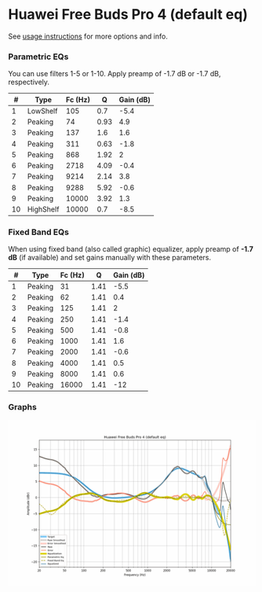 # Huawei Free Buds Pro 4 (default eq)
See [usage instructions](https://github.com/jaakkopasanen/AutoEq#usage) for more options and info.

### Parametric EQs
You can use filters 1-5 or 1-10. Apply preamp of -1.7 dB or -1.7 dB, respectively.

|   # | Type      |   Fc (Hz) |    Q |   Gain (dB) |
|-----|-----------|-----------|------|-------------|
|   1 | LowShelf  |       105 | 0.7  |        -5.4 |
|   2 | Peaking   |        74 | 0.93 |         4.9 |
|   3 | Peaking   |       137 | 1.6  |         1.6 |
|   4 | Peaking   |       311 | 0.63 |        -1.8 |
|   5 | Peaking   |       868 | 1.92 |         2   |
|   6 | Peaking   |      2718 | 4.09 |        -0.4 |
|   7 | Peaking   |      9214 | 2.14 |         3.8 |
|   8 | Peaking   |      9288 | 5.92 |        -0.6 |
|   9 | Peaking   |     10000 | 3.92 |         1.3 |
|  10 | HighShelf |     10000 | 0.7  |        -8.5 |

### Fixed Band EQs
When using fixed band (also called graphic) equalizer, apply preamp of **-1.7 dB** (if available) and set gains manually with these parameters.

|   # | Type    |   Fc (Hz) |    Q |   Gain (dB) |
|-----|---------|-----------|------|-------------|
|   1 | Peaking |        31 | 1.41 |        -5.5 |
|   2 | Peaking |        62 | 1.41 |         0.4 |
|   3 | Peaking |       125 | 1.41 |         2   |
|   4 | Peaking |       250 | 1.41 |        -1.4 |
|   5 | Peaking |       500 | 1.41 |        -0.8 |
|   6 | Peaking |      1000 | 1.41 |         1.6 |
|   7 | Peaking |      2000 | 1.41 |        -0.6 |
|   8 | Peaking |      4000 | 1.41 |         0.5 |
|   9 | Peaking |      8000 | 1.41 |         0.6 |
|  10 | Peaking |     16000 | 1.41 |       -12   |

### Graphs
![](./Huawei%20Free%20Buds%20Pro%204%20(default%20eq).png)
